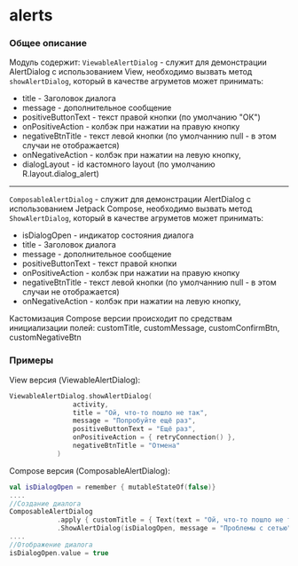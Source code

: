 alerts
=====

### Общее описание

Модуль содержит: 
`ViewableAlertDialog` - служит для демонстрации AlertDialog с использованием View, необходимо вызвать метод `showAlertDialog`, который 
в качестве агруметов может принимать:
* title - Заголовок диалога
* message - дополнительное сообщение
* positiveButtonText - текст правой кнопки (по умолчанию "ОК") 
* onPositiveAction - колбэк при нажатии на правую кнопку
* negativeBtnTitle - текст левой кнопки (по умолчаннию null - в этом случаи не отображается)
* onNegativeAction - колбэк при нажатии на левую кнопку,
* dialogLayout - id кастомного layout (по умолчанию R.layout.dialog_alert)

---
`ComposableAlertDialog` - служит для демонстрации AlertDialog с использованием Jetpack Compose, необходимо вызвать метод `ShowAlertDialog`, который 
в качестве агруметов может принимать:
* isDialogOpen - индикатор состояния диалога
* title - Заголовок диалога
* message - дополнительное сообщение
* positiveButtonText - текст правой кнопки
* onPositiveAction - колбэк при нажатии на правую кнопку
* negativeBtnTitle - текст левой кнопки (по умолчаннию null - в этом случаи не отображается)
* onNegativeAction - колбэк при нажатии на левую кнопку,

Кастомизация Compose версии происходит по средствам инициализации полей: customTitle, customMessage, customConfirmBtn, customNegativeBtn

### Примеры

View версия (ViewableAlertDialog):
```kotlin
ViewableAlertDialog.showAlertDialog(
                activity,
                title = "Ой, что-то пошло не так",
                message = "Попробуйте ещё раз",
                positiveButtonText = "Ещё раз",
                onPositiveAction = { retryConnection() }, 
                negativeBtnTitle = "Отмена"
            )
```

Compose версия (ComposableAlertDialog):
```kotlin
val isDialogOpen = remember { mutableStateOf(false)}
....
//Создание диалога
ComposableAlertDialog
            .apply { customTitle = { Text(text = "Ой, что-то пошло не так", color = Color.Blue) } }
            .ShowAlertDialog(isDialogOpen, message = "Проблемы с сетью", positiveButtonText = "ОК")
....
//Отображение диалога
isDialogOpen.value = true
```